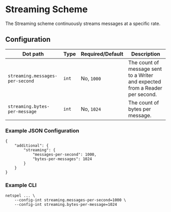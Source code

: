 # Streaming Scheme

The Streaming scheme continuously streams messages at a specific rate.

## Configuration

 Dot path | Type | Required/Default | Description
 ---|---|---|---
 `streaming.messages-per-second` | `int` | No, `1000` | The count of message sent to a Writer and expected from a Reader per second.
 `streaming.bytes-per-message` | `int` | No, `1024` | The count of bytes per message.

### Example JSON Configuration

```
{
    "additional": {
        "streaming": {
            "messages-per-second": 1000,
            "bytes-per-messages": 1024
        }
    }
}
```

### Example CLI

```
netspel ... \
    --config-int streaming.messages-per-second=1000 \
    --config-int streaming.bytes-per-message=1024
